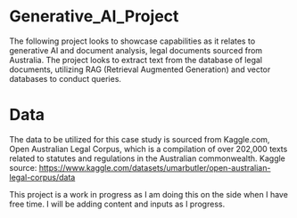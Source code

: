 # Generative_AI_Project
The following project looks to showcase capabilities as it relates to generative AI and document analysis, legal documents sourced from Australia. The project looks to extract text from the database of legal documents, utilizing RAG (Retrieval Augmented Generation) and vector databases to conduct queries.  

# Data
The data to be utilized for this case study is sourced from Kaggle.com, Open Australian Legal Corpus, which is a compilation of over 202,000 texts related to statutes and regulations in the Australian commonwealth. Kaggle source: https://www.kaggle.com/datasets/umarbutler/open-australian-legal-corpus/data

This project is a work in progress as I am doing this on the side when I have free time. I will be adding content and inputs as I progress. 
